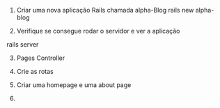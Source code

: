 1) Criar uma nova aplicação Rails chamada alpha-Blog
  rails new alpha-blog

2) Verifique se consegue rodar o servidor e ver a aplicação

  rails server

3) Pages Controller

4) Crie as rotas

5) Criar uma homepage e uma about page

6) 
